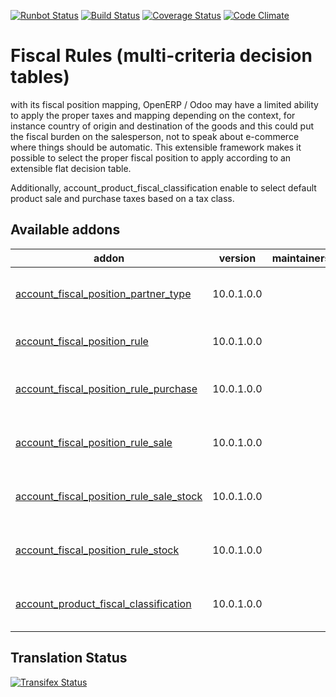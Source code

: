 [![Runbot Status](https://runbot.odoo-community.org/runbot/badge/flat/93/10.0.svg)](https://runbot.odoo-community.org/runbot/repo/github-com-oca-account-fiscal-rule-93)
[![Build Status](https://travis-ci.org/OCA/account-fiscal-rule.svg?branch=10.0)](https://travis-ci.org/OCA/account-fiscal-rule)
[![Coverage Status](https://coveralls.io/repos/OCA/account-fiscal-rule/badge.svg?branch=10.0)](https://coveralls.io/r/OCA/account-fiscal-rule?branch=10.0)
[![Code Climate](https://codeclimate.com/github/OCA/account-fiscal-rule/badges/gpa.svg)](https://codeclimate.com/github/OCA/account-fiscal-rule)

Fiscal Rules (multi-criteria decision tables)
=============================================

with its fiscal position mapping, OpenERP / Odoo may have a limited
ability to apply the proper taxes and mapping depending on the
context, for instance country of origin and destination of the goods
and this could put the fiscal burden on the salesperson, not to speak
about e-commerce where things should be automatic. This extensible
framework makes it possible to select the proper fiscal position to
apply according to an extensible flat decision table.

Additionally, account_product_fiscal_classification enable to select
default product sale and purchase taxes based on a tax class.

[//]: # (addons)

Available addons
----------------
addon | version | maintainers | summary
--- | --- | --- | ---
[account_fiscal_position_partner_type](account_fiscal_position_partner_type/) | 10.0.1.0.0 |  | Account Fiscal Position Partner Type
[account_fiscal_position_rule](account_fiscal_position_rule/) | 10.0.1.0.0 |  | Account Fiscal Position Rule
[account_fiscal_position_rule_purchase](account_fiscal_position_rule_purchase/) | 10.0.1.0.0 |  | Account Fiscal Position Rule Purchase
[account_fiscal_position_rule_sale](account_fiscal_position_rule_sale/) | 10.0.1.0.0 |  | Account Fiscal Position Rule Sale
[account_fiscal_position_rule_sale_stock](account_fiscal_position_rule_sale_stock/) | 10.0.1.0.0 |  | Account Fiscal Position Rule Sale Stock
[account_fiscal_position_rule_stock](account_fiscal_position_rule_stock/) | 10.0.1.0.0 |  | Account Fiscal Position Rule Stock
[account_product_fiscal_classification](account_product_fiscal_classification/) | 10.0.1.0.0 |  | Simplify taxes management for products

[//]: # (end addons)

Translation Status
------------------
[![Transifex Status](https://www.transifex.com/projects/p/OCA-account-fiscal-rule-10-0/chart/image_png)](https://www.transifex.com/projects/p/OCA-account-fiscal-rule-10-0)
